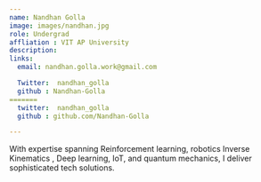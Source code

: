 ```yaml
---
name: Nandhan Golla
image: images/nandhan.jpg
role: Undergrad
affliation : VIT AP University
description: 
links:
  email: nandhan.golla.work@gmail.com

  Twitter:  nandhan_golla 
  github : Nandhan-Golla
=======
  twitter:  nandhan_golla 
  github : github.com/Nandhan-Golla

---
```


With expertise spanning Reinforcement learning, robotics Inverse Kinematics , Deep learning, IoT, and quantum mechanics, I deliver sophisticated tech solutions.
